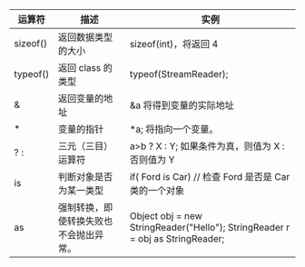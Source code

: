 | 运算符   | 描述                                   | 实例                                                                          |
| -------- | -------------------------------------- | ----------------------------------------------------------------------------- |
| sizeof() | 返回数据类型的大小                     | sizeof(int)，将返回 4                                                         |
| typeof() | 返回 class 的类型                      | typeof(StreamReader);                                                         |
| &        | 返回变量的地址                         | &a 将得到变量的实际地址                                                       |
| \*       | 变量的指针                             | \*a; 将指向一个变量。                                                         |
| ? :      | 三元（三目）运算符                     | a>b ? X : Y; 如果条件为真，则值为 X : 否则值为 Y                              |
| is       | 判断对象是否为某一类型                 | if( Ford is Car) // 检查 Ford 是否是 Car 类的一个对象                         |
| as       | 强制转换，即使转换失败也不会抛出异常。 | Object obj = new StringReader("Hello"); StringReader r = obj as StringReader; |

